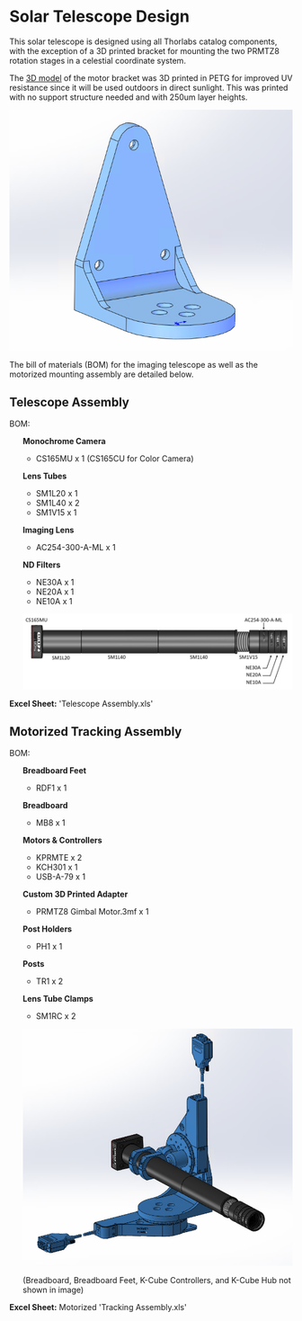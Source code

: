 # Solar Telescope Design 

This solar telescope is designed using all Thorlabs catalog components, with the exception of a 3D printed bracket for mounting the two PRMTZ8 rotation stages in a celestial coordinate system. 

The [3D model](https://github.com/Thorlabs/Insights_and_Applications/blob/main/Tracking%20Solar%20Telescope/Design%20Files/PRMTZ8%20Gimbal%20Motor.3mf) of the motor bracket was 3D printed in PETG for improved UV resistance since it will be used outdoors in direct sunlight. This was printed with no support structure needed and with 250um layer heights. 

![solarTrackingOutput](https://github.com/Thorlabs/Insights_and_Applications/blob/main/Tracking%20Solar%20Telescope/Design%20Files/3DPrintedAdapter.png)	

The bill of materials (BOM) for the imaging telescope as well as the motorized mounting assembly are detailed below. 

## Telescope Assembly

BOM:
<ul>

**Monochrome Camera**	
- CS165MU x 1 (CS165CU for Color Camera)

**Lens Tubes**
- SM1L20 x 1
- SM1L40 x 2
- SM1V15 x 1

**Imaging Lens**
- AC254-300-A-ML x 1

**ND Filters**
- NE30A x 1
- NE20A x 1
- NE10A x 1


![Solar Telescope Assembly](https://github.com/Thorlabs/Insights_and_Applications/blob/main/Tracking%20Solar%20Telescope/Design%20Files/TelescopeAssembly.PNG)
</ul> 

**Excel Sheet:** 'Telescope Assembly.xls'

## Motorized Tracking Assembly


BOM:
<ul>	

**Breadboard Feet**
- RDF1 x 1

**Breadboard**
- MB8 x 1

**Motors & Controllers**
- KPRMTE x 2
- KCH301 x 1
- USB-A-79 x 1

**Custom 3D Printed Adapter**
- PRMTZ8 Gimbal Motor.3mf x 1

**Post Holders**
- PH1 x 1

**Posts**
- TR1 x 2

**Lens Tube Clamps**
- SM1RC x 2

![Motor Assembly](https://github.com/Thorlabs/Insights_and_Applications/blob/main/Tracking%20Solar%20Telescope/Design%20Files/MotorAssembly.PNG)

(Breadboard, Breadboard Feet, K-Cube Controllers, and K-Cube Hub not shown in image)
</ul> 

**Excel Sheet:** Motorized 'Tracking Assembly.xls'